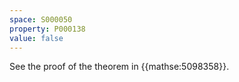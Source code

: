 ```yaml
---
space: S000050
property: P000138
value: false
---
```


See the proof of the theorem in {{mathse:5098358}}.
